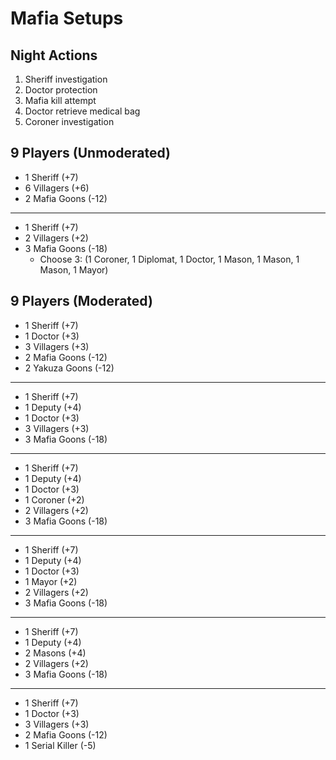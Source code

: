 # Mafia Setups

## Night Actions

1. Sheriff investigation
2. Doctor protection
3. Mafia kill attempt
4. Doctor retrieve medical bag
7. Coroner investigation

## 9 Players (Unmoderated)

* 1 Sheriff (+7)
* 6 Villagers (+6)
* 2 Mafia Goons (-12)

<hr>

* 1 Sheriff (+7)
* 2 Villagers (+2)
* 3 Mafia Goons (-18)
  * Choose 3: (1 Coroner, 1 Diplomat, 1 Doctor, 1 Mason, 1 Mason, 1 Mason, 1 Mayor)

## 9 Players (Moderated)

* 1 Sheriff (+7)
* 1 Doctor (+3)
* 3 Villagers (+3)
* 2 Mafia Goons (-12)
* 2 Yakuza Goons (-12)

<hr>

* 1 Sheriff (+7)
* 1 Deputy (+4)
* 1 Doctor (+3)
* 3 Villagers (+3)
* 3 Mafia Goons (-18)

<hr>

* 1 Sheriff (+7)
* 1 Deputy (+4)
* 1 Doctor (+3)
* 1 Coroner (+2)
* 2 Villagers (+2)
* 3 Mafia Goons (-18)

<hr>

* 1 Sheriff (+7)
* 1 Deputy (+4)
* 1 Doctor (+3)
* 1 Mayor (+2)
* 2 Villagers (+2)
* 3 Mafia Goons (-18)

<hr>

* 1 Sheriff (+7)
* 1 Deputy (+4)
* 2 Masons (+4)
* 2 Villagers (+2)
* 3 Mafia Goons (-18)

<hr>

* 1 Sheriff (+7)
* 1 Doctor (+3)
* 3 Villagers (+3)
* 2 Mafia Goons (-12)
* 1 Serial Killer (-5)
